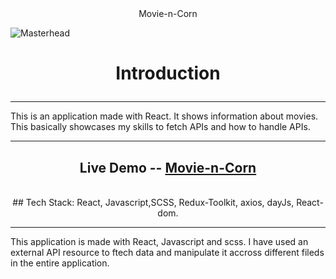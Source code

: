 <div align="center">
   Movie-n-Corn
</div>                      


  
![Masterhead]("https://github.com/user-attachments/assets/8e6dcab3-67d7-40e4-88df-d4702cdbf79c")






<h1 align="center">
   
Introduction
</h1>

<hr/>
This is an application made with React. It shows information about movies. This basically showcases my skills to fetch APIs and how to handle APIs.
<br/>
 
<hr/>

<div align="center">

   
## Live Demo --    [Movie-n-Corn](https://movie-n-corn.netlify.app/)
<br/>
## Tech Stack: React, Javascript,SCSS, Redux-Toolkit, axios, dayJs, React-dom. <br/>
</div>

<hr/>
<p align="center">
   
This application is made with React, Javascript and scss. I have used an external API resource to ftech data and manipulate it accross different fileds in the entire application.
</p>
